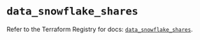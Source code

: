 # `data_snowflake_shares`

Refer to the Terraform Registry for docs: [`data_snowflake_shares`](https://registry.terraform.io/providers/snowflakedb/snowflake/2.5.0/docs/data-sources/shares).

